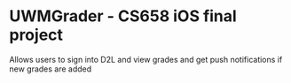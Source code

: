 UWMGrader - CS658 iOS final project
=========
Allows users to sign into D2L and view grades and get push notifications if new grades are added
